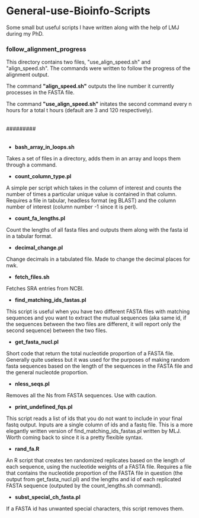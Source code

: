 # General-use-Bioinfo-Scripts
Some small but useful scripts I have written along with the help of LMJ during my PhD. 

### follow_alignment_progress 

This directory contains two files, "use_align_speed.sh" and "align_speed.sh".
The commands were written to follow the progress of the alignment output. 

The command **"align_speed.sh"** outputs the line number it currently processes in the FASTA file.

The command **"use_align_speed.sh"** initates the second command every n hours for a total t hours (default are 3 and 120 respectively). 

######
#########
######
- **bash_array_in_loops.sh** 

Takes a set of files in a directory, adds them in an array and loops them through a command.

- **count_column_type.pl**

A simple per script which takes in the column of interest and counts the number of times a particular unique value is contained in that column. Requires a file in tabular, headless format (eg BLAST) and the column number of interest (column number -1 since it is perl).

- **count_fa_lengths.pl**

Count the lengths of all fasta files and outputs them along with the fasta id in a tabular format. 

- **decimal_change.pl**

Change decimals in a tabulated file. Made to change the decimal places for nwk. 

- **fetch_files.sh**

Fetches SRA entries from NCBI. 

- **find_matching_ids_fastas.pl**

This script is useful when you have two different FASTA files with matching sequences and you want to extract the mutual sequences (aka same id, if the sequences between the two files are different, it will report only the second sequence) between the two files. 

- **get_fasta_nucl.pl** 

Short code that return the total nucleotide proportion of a FASTA file. Generally quite useless but it was used for the purposes of making random fasta sequences based on the
length of the sequences in the FASTA file and the general nucleotde proportion. 

- **nless_seqs.pl**

Removes all the Ns from FASTA sequences. Use with caution. 

- **print_undefined_fqs.pl**

This script reads a list of ids that you do not want to include in your final fastq output. Inputs are a single column of ids and a fastq file. This is a more elegantly written version of find_matching_ids_fastas.pl written by MLJ. Worth coming back to since it is a pretty flexible syntax. 

- **rand_fa.R**

An R script that creates ten randomized replicates based on the length of each sequence, using the nucleotide weights of a FASTA file. Requires a file that contains the nucleotide proportion of the FASTA file in question (the output from get_fasta_nucl.pl) and the lengths and id of each replicated FASTA sequence (outputed by the count_lengths.sh command).

- **subst_special_ch_fasta.pl**

If a FASTA id has unwanted special characters, this script removes them. 
